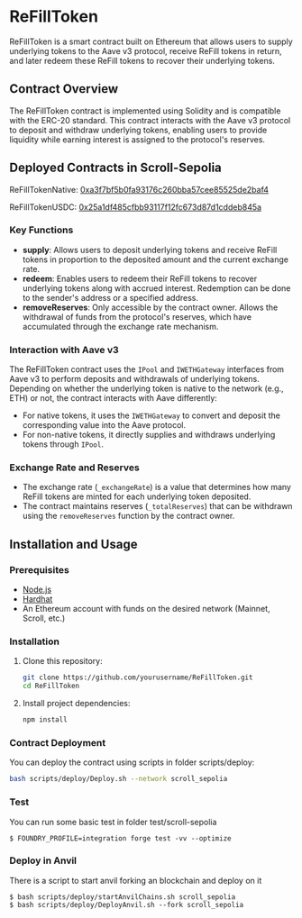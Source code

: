# ReFillToken

ReFillToken is a smart contract built on Ethereum that allows users to supply underlying tokens to the Aave v3 protocol, receive ReFill tokens in return, and later redeem these ReFill tokens to recover their underlying tokens.

## Contract Overview

The ReFillToken contract is implemented using Solidity and is compatible with the ERC-20 standard. This contract interacts with the Aave v3 protocol to deposit and withdraw underlying tokens, enabling users to provide liquidity while earning interest is assigned to the protocol's reserves.

## Deployed Contracts in Scroll-Sepolia
ReFillTokenNative: [0xa3f7bf5b0fa93176c260bba57cee85525de2baf4](https://sepolia.scrollscan.com/address/0xa3f7bf5b0fa93176c260bba57cee85525de2baf4)

ReFillTokenUSDC: [0x25a1df485cfbb93117f12fc673d87d1cddeb845a](https://sepolia.scrollscan.com/address/0x25a1df485cfbb93117f12fc673d87d1cddeb845a)

### Key Functions

- **supply**: Allows users to deposit underlying tokens and receive ReFill tokens in proportion to the deposited amount and the current exchange rate.
- **redeem**: Enables users to redeem their ReFill tokens to recover underlying tokens along with accrued interest. Redemption can be done to the sender's address or a specified address.
- **removeReserves**: Only accessible by the contract owner. Allows the withdrawal of funds from the protocol's reserves, which have accumulated through the exchange rate mechanism.

### Interaction with Aave v3

The ReFillToken contract uses the `IPool` and `IWETHGateway` interfaces from Aave v3 to perform deposits and withdrawals of underlying tokens. Depending on whether the underlying token is native to the network (e.g., ETH) or not, the contract interacts with Aave differently:

- For native tokens, it uses the `IWETHGateway` to convert and deposit the corresponding value into the Aave protocol.
- For non-native tokens, it directly supplies and withdraws underlying tokens through `IPool`.

### Exchange Rate and Reserves

- The exchange rate (`_exchangeRate`) is a value that determines how many ReFill tokens are minted for each underlying token deposited.
- The contract maintains reserves (`_totalReserves`) that can be withdrawn using the `removeReserves` function by the contract owner.

## Installation and Usage

### Prerequisites

- [Node.js](https://nodejs.org/)
- [Hardhat](https://hardhat.org/)
- An Ethereum account with funds on the desired network (Mainnet, Scroll, etc.)

### Installation

1. Clone this repository:
    ```bash
    git clone https://github.com/yourusername/ReFillToken.git
    cd ReFillToken
    ```

2. Install project dependencies:
    ```bash
    npm install
    ```

### Contract Deployment

You can deploy the contract using scripts in folder scripts/deploy:

```bash
bash scripts/deploy/Deploy.sh --network scroll_sepolia

```

### Test
You can run some basic test in folder test/scroll-sepolia

```shell
$ FOUNDRY_PROFILE=integration forge test -vv --optimize
```



### Deploy in Anvil
There is a script to start anvil forking an blockchain and deploy on it

```shell
$ bash scripts/deploy/startAnvilChains.sh scroll_sepolia
$ bash scripts/deploy/DeployAnvil.sh --fork scroll_sepolia
```


